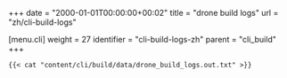 +++
date = "2000-01-01T00:00:00+00:02"
title = "drone build logs"
url = "zh/cli-build-logs"

[menu.cli]
  weight = 27
  identifier = "cli-build-logs-zh"
  parent = "cli_build"
+++

```text
{{< cat "content/cli/build/data/drone_build_logs.out.txt" >}}
```
